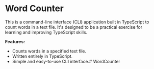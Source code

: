 
# Word Counter
This is a command-line interface (CLI) application built in TypeScript to count words in a text file. It's designed to be a practical exercise for learning and improving TypeScript skills.

**Features:**
- Counts words in a specified text file.
- Written entirely in TypeScript.
- Simple and easy-to-use CLI interface.# WordCounter
